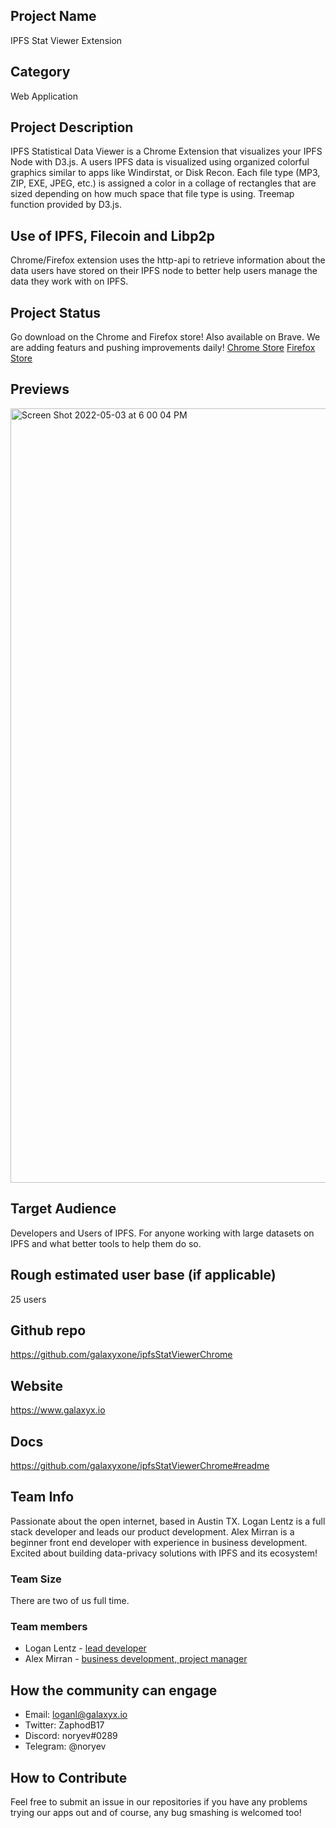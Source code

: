 ## Project Name
IPFS Stat Viewer Extension

## Category 
Web Application

## Project Description
IPFS Statistical Data Viewer is a Chrome Extension that visualizes your IPFS Node with D3.js. A users IPFS data is visualized using organized colorful graphics similar to apps like Windirstat, or Disk Recon. Each file type (MP3, ZIP, EXE, JPEG, etc.) is assigned a color in a collage of rectangles that are sized depending on how much space that file type is using. Treemap function provided by D3.js.

## Use of IPFS, Filecoin and Libp2p
Chrome/Firefox extension uses the http-api to retrieve information about the data users have stored on their IPFS node to better help users manage the data they work with on IPFS.

## Project Status
Go download on the Chrome and Firefox store! Also available on Brave. We are adding featurs and pushing improvements daily! 
[Chrome Store](https://chrome.google.com/webstore/detail/ipfs-stat-viewer/leoogniilogpecgamlbafoajfcaoddja)
[Firefox Store](https://addons.mozilla.org/en-US/firefox/addon/ipfs-stat-viewer/?utm_source=addons.mozilla.org&utm_medium=referral&utm_content=search)

## Previews
<img width="1239" alt="Screen Shot 2022-05-03 at 6 00 04 PM" src="https://user-images.githubusercontent.com/30084404/166586795-3a046027-4c1f-4029-880a-116fb5101f11.png">


## Target Audience

Developers and Users of IPFS. For anyone working with large datasets on IPFS and what better tools to help them do so.

## Rough estimated user base (if applicable)
25 users

## Github repo
https://github.com/galaxyxone/ipfsStatViewerChrome

<!--Attach a link to your GitHub repo - open source is required - please make sure your repo has a license file and is licensed using MIT open source license! -->

## Website
https://www.galaxyx.io

## Docs
https://github.com/galaxyxone/ipfsStatViewerChrome#readme

## Team Info
Passionate about the open internet, based in Austin TX. Logan Lentz is a full stack developer and leads our product development. Alex Mirran is a beginner front end developer with experience in business development. Excited about building data-privacy solutions with IPFS and its ecosystem!

### Team Size  
There are two of us full time.

### Team members  
- Logan Lentz - [lead developer](https://github.com/noryev)
- Alex Mirran - [business development, project manager](https://github.com/galaxyxtwo)

## How the community can engage
* Email:  loganl@galaxyx.io  
* Twitter:  ZaphodB17
* Discord:  noryev#0289
* Telegram:  @noryev

## How to Contribute
Feel free to submit an issue in our repositories if you have any problems trying our apps out and of course, any bug smashing is welcomed too!
